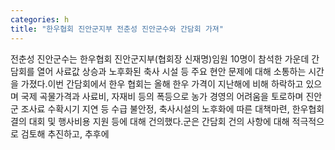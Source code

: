 ```yaml
---
categories: h
title: "한우협회 진안군지부 전춘성 진안군수와 간담회 가져"
---
```

전춘성 진안군수는 한우협회 진안군지부(협회장 신재명)임원 10명이 참석한 가운데 간담회를 열어 사료값 상승과 노후화된 축사 시설 등 주요 현안 문제에 대해 소통하는 시간을 가졌다.이번 간담회에서 한우 협회는 올해 한우 가격이 지난해에 비해 하락하고 있으며 국제 곡물가격과 사료비, 자재비 등의 폭등으로 농가 경영의 어려움을 토로하며 진안군 조사료 수확시기 지연 등 수급 불안정, 축사시설의 노후화에 따른 대책마련, 한우협회 결의 대회 및 행사비용 지원 등에 대해 건의했다.군은 간담회 건의 사항에 대해 적극적으로 검토해 추진하고, 추후에